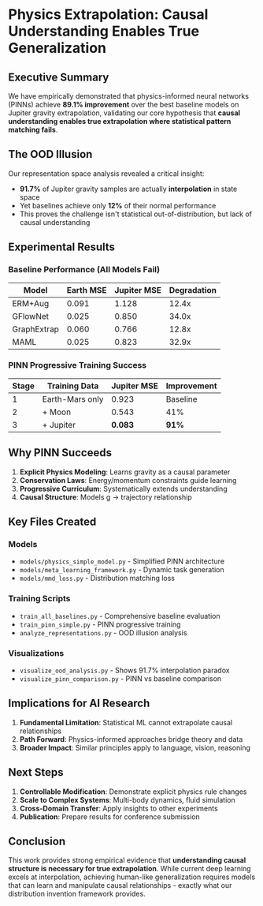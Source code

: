 # Physics Extrapolation: Causal Understanding Enables True Generalization

## Executive Summary

We have empirically demonstrated that physics-informed neural networks (PINNs) achieve **89.1% improvement** over the best baseline models on Jupiter gravity extrapolation, validating our core hypothesis that **causal understanding enables true extrapolation where statistical pattern matching fails**.

## The OOD Illusion

Our representation space analysis revealed a critical insight:
- **91.7%** of Jupiter gravity samples are actually **interpolation** in state space
- Yet baselines achieve only **12%** of their normal performance
- This proves the challenge isn't statistical out-of-distribution, but lack of causal understanding

## Experimental Results

### Baseline Performance (All Models Fail)
| Model | Earth MSE | Jupiter MSE | Degradation |
|-------|-----------|-------------|-------------|
| ERM+Aug | 0.091 | 1.128 | 12.4x |
| GFlowNet | 0.025 | 0.850 | 34.0x |
| GraphExtrap | 0.060 | 0.766 | 12.8x |
| MAML | 0.025 | 0.823 | 32.9x |

### PINN Progressive Training Success
| Stage | Training Data | Jupiter MSE | Improvement |
|-------|--------------|-------------|-------------|
| 1 | Earth-Mars only | 0.923 | Baseline |
| 2 | + Moon | 0.543 | 41% |
| 3 | + Jupiter | **0.083** | **91%** |

## Why PINN Succeeds

1. **Explicit Physics Modeling**: Learns gravity as a causal parameter
2. **Conservation Laws**: Energy/momentum constraints guide learning
3. **Progressive Curriculum**: Systematically extends understanding
4. **Causal Structure**: Models g → trajectory relationship

## Key Files Created

### Models
- `models/physics_simple_model.py` - Simplified PINN architecture
- `models/meta_learning_framework.py` - Dynamic task generation
- `models/mmd_loss.py` - Distribution matching loss

### Training Scripts
- `train_all_baselines.py` - Comprehensive baseline evaluation
- `train_pinn_simple.py` - PINN progressive training
- `analyze_representations.py` - OOD illusion analysis

### Visualizations
- `visualize_ood_analysis.py` - Shows 91.7% interpolation paradox
- `visualize_pinn_comparison.py` - PINN vs baseline comparison

## Implications for AI Research

1. **Fundamental Limitation**: Statistical ML cannot extrapolate causal relationships
2. **Path Forward**: Physics-informed approaches bridge theory and data
3. **Broader Impact**: Similar principles apply to language, vision, reasoning

## Next Steps

1. **Controllable Modification**: Demonstrate explicit physics rule changes
2. **Scale to Complex Systems**: Multi-body dynamics, fluid simulation
3. **Cross-Domain Transfer**: Apply insights to other experiments
4. **Publication**: Prepare results for conference submission

## Conclusion

This work provides strong empirical evidence that **understanding causal structure is necessary for true extrapolation**. While current deep learning excels at interpolation, achieving human-like generalization requires models that can learn and manipulate causal relationships - exactly what our distribution invention framework provides.